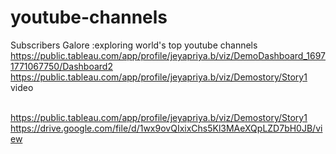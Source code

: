 # youtube-channels
Subscribers Galore :exploring world's top youtube channels
https://public.tableau.com/app/profile/jeyapriya.b/viz/DemoDashboard_16971771067750/Dashboard2
https://public.tableau.com/app/profile/jeyapriya.b/viz/Demostory/Story1                                                                                                                       video<p>                                              
https://public.tableau.com/app/profile/jeyapriya.b/viz/Demostory/Story1
https://drive.google.com/file/d/1wx9ovQIxixChs5Kl3MAeXQpLZD7bH0JB/view
